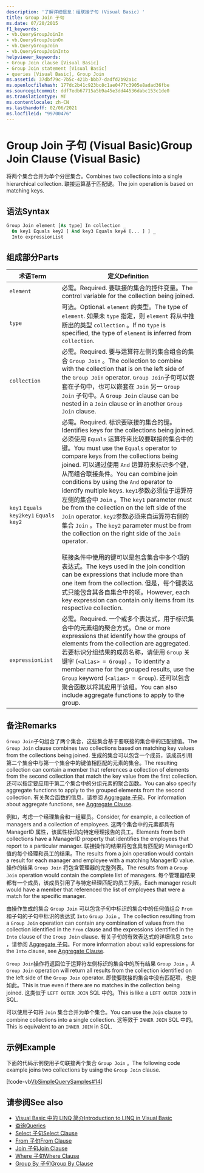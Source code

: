 ```yaml
---
description: '了解详细信息：组联接子句 (Visual Basic) '
title: Group Join 子句
ms.date: 07/20/2015
f1_keywords:
- vb.QueryGroupJoinIn
- vb.QueryGroupJoinOn
- vb.QueryGroupJoin
- vb.QueryGroupJoinInto
helpviewer_keywords:
- Group Join clause [Visual Basic]
- Group Join statement [Visual Basic]
- queries [Visual Basic], Group Join
ms.assetid: 37dbf79c-7b5c-421b-bbb7-dadfd2b92a1c
ms.openlocfilehash: 177dc2b41c923bc8c1ae0477c3905e8adad36fbe
ms.sourcegitcommit: ddf7edb67715a5b9a45e3dd44536dabc153c1de0
ms.translationtype: MT
ms.contentlocale: zh-CN
ms.lasthandoff: 02/06/2021
ms.locfileid: "99700476"
---
```

# <a name="group-join-clause-visual-basic"></a><span data-ttu-id="ceefe-103">Group Join 子句 (Visual Basic)</span><span class="sxs-lookup"><span data-stu-id="ceefe-103">Group Join Clause (Visual Basic)</span></span>

<span data-ttu-id="ceefe-104">将两个集合合并为单个分层集合。</span><span class="sxs-lookup"><span data-stu-id="ceefe-104">Combines two collections into a single hierarchical collection.</span></span> <span data-ttu-id="ceefe-105">联接运算基于匹配键。</span><span class="sxs-lookup"><span data-stu-id="ceefe-105">The join operation is based on matching keys.</span></span>  
  
## <a name="syntax"></a><span data-ttu-id="ceefe-106">语法</span><span class="sxs-lookup"><span data-stu-id="ceefe-106">Syntax</span></span>  
  
```vb  
Group Join element [As type] In collection _  
  On key1 Equals key2 [ And key3 Equals key4 [... ] ] _  
  Into expressionList  
```  
  
## <a name="parts"></a><span data-ttu-id="ceefe-107">组成部分</span><span class="sxs-lookup"><span data-stu-id="ceefe-107">Parts</span></span>  
  
|<span data-ttu-id="ceefe-108">术语</span><span class="sxs-lookup"><span data-stu-id="ceefe-108">Term</span></span>|<span data-ttu-id="ceefe-109">定义</span><span class="sxs-lookup"><span data-stu-id="ceefe-109">Definition</span></span>|  
|---|---|  
|`element`|<span data-ttu-id="ceefe-110">必需。</span><span class="sxs-lookup"><span data-stu-id="ceefe-110">Required.</span></span> <span data-ttu-id="ceefe-111">要联接的集合的控件变量。</span><span class="sxs-lookup"><span data-stu-id="ceefe-111">The control variable for the collection being joined.</span></span>|  
|`type`|<span data-ttu-id="ceefe-112">可选。</span><span class="sxs-lookup"><span data-stu-id="ceefe-112">Optional.</span></span> <span data-ttu-id="ceefe-113">`element` 的类型。</span><span class="sxs-lookup"><span data-stu-id="ceefe-113">The type of `element`.</span></span> <span data-ttu-id="ceefe-114">如果未 `type` 指定，则 `element` 将从中推断出的类型 `collection` 。</span><span class="sxs-lookup"><span data-stu-id="ceefe-114">If no `type` is specified, the type of `element` is inferred from `collection`.</span></span>|  
|`collection`|<span data-ttu-id="ceefe-115">必需。</span><span class="sxs-lookup"><span data-stu-id="ceefe-115">Required.</span></span> <span data-ttu-id="ceefe-116">要与运算符左侧的集合组合的集合 `Group Join` 。</span><span class="sxs-lookup"><span data-stu-id="ceefe-116">The collection to combine with the collection that is on the left side of the `Group Join` operator.</span></span> <span data-ttu-id="ceefe-117">`Group Join`子句可以嵌套在子句中，也可以嵌套在 `Join` 另一 `Group Join` 子句中。</span><span class="sxs-lookup"><span data-stu-id="ceefe-117">A `Group Join` clause can be nested in a `Join` clause or in another `Group Join` clause.</span></span>|  
|<span data-ttu-id="ceefe-118">`key1` `Equals` `key2`</span><span class="sxs-lookup"><span data-stu-id="ceefe-118">`key1` `Equals` `key2`</span></span>|<span data-ttu-id="ceefe-119">必需。</span><span class="sxs-lookup"><span data-stu-id="ceefe-119">Required.</span></span> <span data-ttu-id="ceefe-120">标识要联接的集合的键。</span><span class="sxs-lookup"><span data-stu-id="ceefe-120">Identifies keys for the collections being joined.</span></span> <span data-ttu-id="ceefe-121">必须使用 `Equals` 运算符来比较要联接的集合中的键。</span><span class="sxs-lookup"><span data-stu-id="ceefe-121">You must use the `Equals` operator to compare keys from the collections being joined.</span></span> <span data-ttu-id="ceefe-122">可以通过使用 `And` 运算符来标识多个键，从而组合联接条件。</span><span class="sxs-lookup"><span data-stu-id="ceefe-122">You can combine join conditions by using the `And` operator to identify multiple keys.</span></span> <span data-ttu-id="ceefe-123">`key1`参数必须位于运算符左侧的集合中 `Join` 。</span><span class="sxs-lookup"><span data-stu-id="ceefe-123">The `key1` parameter must be from the collection on the left side of the `Join` operator.</span></span> <span data-ttu-id="ceefe-124">`key2`参数必须来自运算符右侧的集合 `Join` 。</span><span class="sxs-lookup"><span data-stu-id="ceefe-124">The `key2` parameter must be from the collection on the right side of the `Join` operator.</span></span><br /><br /> <span data-ttu-id="ceefe-125">联接条件中使用的键可以是包含集合中多个项的表达式。</span><span class="sxs-lookup"><span data-stu-id="ceefe-125">The keys used in the join condition can be expressions that include more than one item from the collection.</span></span> <span data-ttu-id="ceefe-126">但是，每个键表达式只能包含其各自集合中的项。</span><span class="sxs-lookup"><span data-stu-id="ceefe-126">However, each key expression can contain only items from its respective collection.</span></span>|  
|`expressionList`|<span data-ttu-id="ceefe-127">必需。</span><span class="sxs-lookup"><span data-stu-id="ceefe-127">Required.</span></span> <span data-ttu-id="ceefe-128">一个或多个表达式，用于标识集合中的元素组的聚合方式。</span><span class="sxs-lookup"><span data-stu-id="ceefe-128">One or more expressions that identify how the groups of elements from the collection are aggregated.</span></span> <span data-ttu-id="ceefe-129">若要标识分组结果的成员名称，请使用 `Group` 关键字 (`<alias> = Group`) 。</span><span class="sxs-lookup"><span data-stu-id="ceefe-129">To identify a member name for the grouped results, use the `Group` keyword (`<alias> = Group`).</span></span> <span data-ttu-id="ceefe-130">还可以包含聚合函数以将其应用于该组。</span><span class="sxs-lookup"><span data-stu-id="ceefe-130">You can also include aggregate functions to apply to the group.</span></span>|  
  
## <a name="remarks"></a><span data-ttu-id="ceefe-131">备注</span><span class="sxs-lookup"><span data-stu-id="ceefe-131">Remarks</span></span>  

 <span data-ttu-id="ceefe-132">`Group Join`子句组合了两个集合，这些集合基于要联接的集合中的匹配键值。</span><span class="sxs-lookup"><span data-stu-id="ceefe-132">The `Group Join` clause combines two collections based on matching key values from the collections being joined.</span></span> <span data-ttu-id="ceefe-133">生成的集合可以包含一个成员，该成员引用第二个集合中与第一个集合中的键值相匹配的元素的集合。</span><span class="sxs-lookup"><span data-stu-id="ceefe-133">The resulting collection can contain a member that references a collection of elements from the second collection that match the key value from the first collection.</span></span> <span data-ttu-id="ceefe-134">还可以指定要应用于第二个集合中的分组元素的聚合函数。</span><span class="sxs-lookup"><span data-stu-id="ceefe-134">You can also specify aggregate functions to apply to the grouped elements from the second collection.</span></span> <span data-ttu-id="ceefe-135">有关聚合函数的信息，请参阅 [Aggregate 子句](aggregate-clause.md)。</span><span class="sxs-lookup"><span data-stu-id="ceefe-135">For information about aggregate functions, see [Aggregate Clause](aggregate-clause.md).</span></span>  
  
 <span data-ttu-id="ceefe-136">例如，考虑一个经理集合和一组雇员。</span><span class="sxs-lookup"><span data-stu-id="ceefe-136">Consider, for example, a collection of managers and a collection of employees.</span></span> <span data-ttu-id="ceefe-137">这两个集合中的元素都具有 ManagerID 属性，该属性标识向特定经理报告的员工。</span><span class="sxs-lookup"><span data-stu-id="ceefe-137">Elements from both collections have a ManagerID property that identifies the employees that report to a particular manager.</span></span> <span data-ttu-id="ceefe-138">联接操作的结果将包含具有匹配的 ManagerID 值的每个经理和员工的结果。</span><span class="sxs-lookup"><span data-stu-id="ceefe-138">The results from a join operation would contain a result for each manager and employee with a matching ManagerID value.</span></span> <span data-ttu-id="ceefe-139">操作的结果 `Group Join` 将包含管理器的完整列表。</span><span class="sxs-lookup"><span data-stu-id="ceefe-139">The results from a `Group Join` operation would contain the complete list of managers.</span></span> <span data-ttu-id="ceefe-140">每个管理器结果都有一个成员，该成员引用了与特定经理匹配的员工列表。</span><span class="sxs-lookup"><span data-stu-id="ceefe-140">Each manager result would have a member that referenced the list of employees that were a match for the specific manager.</span></span>  
  
 <span data-ttu-id="ceefe-141">由操作生成的集合 `Group Join` 可以包含子句中标识的集合中的任何值组合 `From` 和子句的子句中标识的表达式 `Into` `Group Join` 。</span><span class="sxs-lookup"><span data-stu-id="ceefe-141">The collection resulting from a `Group Join` operation can contain any combination of values from the collection identified in the `From` clause and the expressions identified in the `Into` clause of the `Group Join` clause.</span></span> <span data-ttu-id="ceefe-142">有关子句的有效表达式的详细信息 `Into` ，请参阅 [Aggregate 子句](aggregate-clause.md)。</span><span class="sxs-lookup"><span data-stu-id="ceefe-142">For more information about valid expressions for the `Into` clause, see [Aggregate Clause](aggregate-clause.md).</span></span>  
  
 <span data-ttu-id="ceefe-143">`Group Join`操作将返回位于运算符左侧标识的集合中的所有结果 `Group Join` 。</span><span class="sxs-lookup"><span data-stu-id="ceefe-143">A `Group Join` operation will return all results from the collection identified on the left side of the `Group Join` operator.</span></span> <span data-ttu-id="ceefe-144">即使要联接的集合中没有匹配项，也是如此。</span><span class="sxs-lookup"><span data-stu-id="ceefe-144">This is true even if there are no matches in the collection being joined.</span></span> <span data-ttu-id="ceefe-145">这类似于 `LEFT OUTER JOIN` SQL 中的。</span><span class="sxs-lookup"><span data-stu-id="ceefe-145">This is like a `LEFT OUTER JOIN` in SQL.</span></span>  
  
 <span data-ttu-id="ceefe-146">可以使用子句将 `Join` 集合合并为单个集合。</span><span class="sxs-lookup"><span data-stu-id="ceefe-146">You can use the `Join` clause to combine collections into a single collection.</span></span> <span data-ttu-id="ceefe-147">这等效于 `INNER JOIN` SQL 中的。</span><span class="sxs-lookup"><span data-stu-id="ceefe-147">This is equivalent to an `INNER JOIN` in SQL.</span></span>  
  
## <a name="example"></a><span data-ttu-id="ceefe-148">示例</span><span class="sxs-lookup"><span data-stu-id="ceefe-148">Example</span></span>  

 <span data-ttu-id="ceefe-149">下面的代码示例使用子句联接两个集合 `Group Join` 。</span><span class="sxs-lookup"><span data-stu-id="ceefe-149">The following code example joins two collections by using the `Group Join` clause.</span></span>  
  
 [!code-vb[VbSimpleQuerySamples#14](~/samples/snippets/visualbasic/VS_Snippets_VBCSharp/VbSimpleQuerySamples/VB/QuerySamples1.vb#14)]  
  
## <a name="see-also"></a><span data-ttu-id="ceefe-150">请参阅</span><span class="sxs-lookup"><span data-stu-id="ceefe-150">See also</span></span>

- [<span data-ttu-id="ceefe-151">Visual Basic 中的 LINQ 简介</span><span class="sxs-lookup"><span data-stu-id="ceefe-151">Introduction to LINQ in Visual Basic</span></span>](../../programming-guide/language-features/linq/introduction-to-linq.md)
- [<span data-ttu-id="ceefe-152">查询</span><span class="sxs-lookup"><span data-stu-id="ceefe-152">Queries</span></span>](index.md)
- [<span data-ttu-id="ceefe-153">Select 子句</span><span class="sxs-lookup"><span data-stu-id="ceefe-153">Select Clause</span></span>](select-clause.md)
- [<span data-ttu-id="ceefe-154">From 子句</span><span class="sxs-lookup"><span data-stu-id="ceefe-154">From Clause</span></span>](from-clause.md)
- [<span data-ttu-id="ceefe-155">Join 子句</span><span class="sxs-lookup"><span data-stu-id="ceefe-155">Join Clause</span></span>](join-clause.md)
- [<span data-ttu-id="ceefe-156">Where 子句</span><span class="sxs-lookup"><span data-stu-id="ceefe-156">Where Clause</span></span>](where-clause.md)
- [<span data-ttu-id="ceefe-157">Group By 子句</span><span class="sxs-lookup"><span data-stu-id="ceefe-157">Group By Clause</span></span>](group-by-clause.md)

